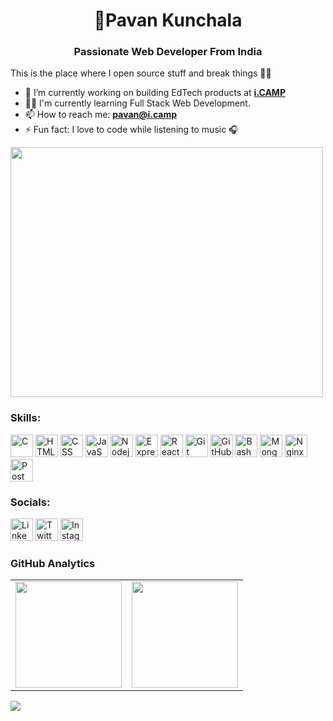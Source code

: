 <h1 align="center">💫Pavan Kunchala</h1>
<h3 align="center">Passionate Web Developer From India</h3>

This is the place where I open source stuff and break things 👨‍💻 
- 🧠 I’m currently working on building EdTech products at **[i.CAMP](https://i.camp/)**
- 👨‍💻 I'm currently learning Full Stack Web Development.
- 📫 How to reach me: **pavan@i.camp**
- ⚡ Fun fact: I love to code while listening to music 🎧

<img
  src="https://github.com/Anmol-Baranwal/Cool-GIFs-For-GitHub/assets/74038190/219bcc70-f5dc-466b-9a60-29653d8e8433"
  height="400px"
  width="500px"
/>

### Skills:

<a href="#" target="_blank" rel="noreferrer"><img src="https://skillicons.dev/icons?i=c&theme=dark" width="36" height="36" alt="C" /></a>
<a href="#" target="_blank" rel="noreferrer"><img src="https://skillicons.dev/icons?i=html&theme=dark" width="36" height="36" alt="HTML" /></a>
<a href="#" target="_blank" rel="noreferrer"><img src="https://skillicons.dev/icons?i=css&theme=dark" width="36" height="36" alt="CSS" /></a>
<a href="#" target="_blank" rel="noreferrer"><img src="https://skillicons.dev/icons?i=js&theme=dark" width="36" height="36" alt="JavaScript" /></a>
<a href="#" target="_blank" rel="noreferrer"><img src="https://skillicons.dev/icons?i=nodejs&theme=dark" width="36" height="36" alt="Nodejs" /></a>
<a href="#" target="_blank" rel="noreferrer"><img src="https://skillicons.dev/icons?i=express&theme=dark" width="36" height="36" alt="Express" /></a>
<a href="#" target="_blank" rel="noreferrer"><img src="https://skillicons.dev/icons?i=react&theme=dark" width="36" height="36" alt="React" /></a>
<a href="#" target="_blank" rel="noreferrer"><img src="https://skillicons.dev/icons?i=git&theme=dark" width="36" height="36" alt="Git" /></a>
<a href="#" target="_blank" rel="noreferrer"><img src="https://skillicons.dev/icons?i=github&theme=dark" width="36" height="36" alt="GitHub" /></a>
<a href="#" target="_blank" rel="noreferrer"><img src="https://skillicons.dev/icons?i=bash&theme=dark" width="36" height="36" alt="Bash" /></a>
<a href="#" target="_blank" rel="noreferrer"><img src="https://skillicons.dev/icons?i=mongodb&theme=dark" width="36" height="36" alt="MongoDB" /></a>
<a href="#" target="_blank" rel="noreferrer"><img src="https://skillicons.dev/icons?i=nginx&theme=dark" width="36" height="36" alt="Nginx" /></a>
<a href="#" target="_blank" rel="noreferrer"><img src="https://skillicons.dev/icons?i=postman&theme=dark" width="36" height="36" alt="Postman" /></a>

### Socials:
<a href="#" target="_blank" rel="noreferrer"><img src="https://skillicons.dev/icons?i=linkedin&theme=dark" width="36" height="36" alt="Linkedin" /></a>
<a href="#" target="_blank" rel="noreferrer"><img src="https://skillicons.dev/icons?i=twitter&theme=dark" width="36" height="36" alt="Twitter" /></a>
<a href="#" target="_blank" rel="noreferrer"><img src="https://skillicons.dev/icons?i=instagram&theme=dark" width="36" height="36" alt="Instagram" /></a>

### GitHub Analytics

<table style="border: none">
  <tr>
    <td style="border: none">
      <a href="https://github.com/ipavanteja">
        <img
          height="170em"
          src="https://github-readme-stats-eight-theta.vercel.app/api?username=ipavanteja&show_icons=true&theme=algolia&include_all_commits=true&count_private=true"
        />
      </a>
    </td>
    <td style="border: none">
      <a href="https://github.com/ipavanteja">
        <img
          height="170em"
          src="https://github-readme-stats-eight-theta.vercel.app/api/top-langs/?username=ipavanteja&layout=compact&langs_count=8&theme=algolia&include_all_commits=true&count_private=true"
        />
      </a>
    </td>
  </tr>
</table>

![](https://komarev.com/ghpvc/?username=ipavanteja&color=blue&style=square&base=100)
